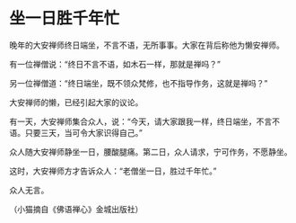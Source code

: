 # 坐一日胜千年忙

晚年的大安禅师终日端坐，不言不语，无所事事。大家在背后称他为懒安禅师。

有一位禅僧说：“终日不言不语，如木石一样，那就是禅吗？”

另一位禅僧道：“终日端坐，既不领众梵修，也不指导作务，这就是禅吗？”

大安禅师的懒，已经引起大家的议论。

有一天，大安禅师集合众人，说：“今天，请大家跟我一样，终日端坐，不言不语。只要三天，当可令大家识得自己。”

众人随大安禅师静坐一日，腰酸腿痛。第二日，众人请求，宁可作务，不愿静坐。

这时，大安禅师方才告诉众人：“老僧坐一日，胜过千年忙。”

众人无言。

（小猫摘自《佛语禅心》金城出版社）